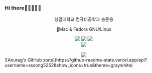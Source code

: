 ### Hi there👨🏻‍💻👋👊

<div align="center">
   <p> 성결대학교 컴퓨터공학과 송준용 </p>
   <p> 🍎Mac & Fedora GNU/Linux</p>
   <img src="https://img.shields.io/badge/mac%20os-000000?style=for-the-badge&logo=apple&logoColor=white">
   <img src="https://img.shields.io/badge/Fedora-294172?style=for-the-badge&logo=fedora&logoColor=white">
   <img src="https://img.shields.io/badge/ubuntu-E95420?style=for-the-badge&logo=ubuntu&logoColor=white">
   <br/>
   <img src="https://img.shields.io/badge/VIM-%2311AB00.svg?&style=for-the-badge&logo=vim&logoColor=white">
   
</div>
<br/>
<div align="center">
   <img src="http://mazassumnida.wtf/api/v2/generate_badge?boj=songjy" />
</div>
![Anurag's GitHub stats](https://github-readme-stats.vercel.app/api?username=sssong5252&show_icons=true&theme=graywhite)

